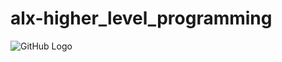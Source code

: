 # alx-higher_level_programming
![GitHub Logo](https://files.realpython.com/media/UPDATE-First-Steps-With-Python_Watermarked.256721df5607.jpg)
